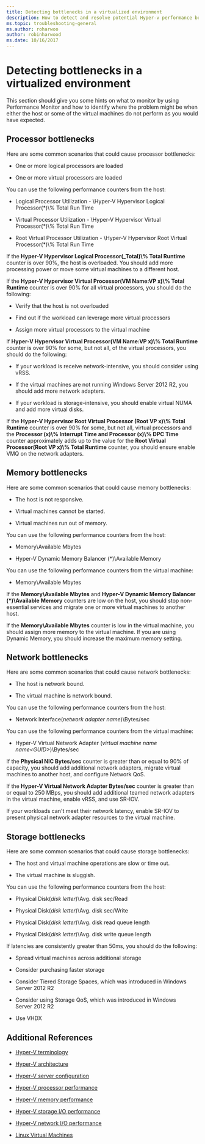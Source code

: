 ```yaml
---
title: Detecting bottlenecks in a virtualized environment
description: How to detect and resolve potential Hyper-v performance bottlenecks
ms.topic: troubleshooting-general
ms.author: roharwoo
author: robinharwood
ms.date: 10/16/2017
---
```


# Detecting bottlenecks in a virtualized environment

This section should give you some hints on what to monitor by using Performance Monitor and how to identify where the problem might be when either the host or some of the virtual machines do not perform as you would have expected.

## Processor bottlenecks

Here are some common scenarios that could cause processor bottlenecks:

-   One or more logical processors are loaded

-   One or more virtual processors are loaded

You can use the following performance counters from the host:

-   Logical Processor Utilization - \\Hyper-V Hypervisor Logical Processor(\*)\\% Total Run Time

-   Virtual Processor Utilization - \\Hyper-V Hypervisor Virtual Processor(\*)\\% Total Run Time

-   Root Virtual Processor Utilization - \\Hyper-V Hypervisor Root Virtual Processor(\*)\\% Total Run Time

If the **Hyper-V Hypervisor Logical Processor(\_Total)\\% Total Runtime** counter is over 90%, the host is overloaded. You should add more processing power or move some virtual machines to a different host.

If the **Hyper-V Hypervisor Virtual Processor(VM Name:VP x)\\% Total Runtime** counter is over 90% for all virtual processors, you should do the following:

-   Verify that the host is not overloaded

-   Find out if the workload can leverage more virtual processors

-   Assign more virtual processors to the virtual machine

If **Hyper-V Hypervisor Virtual Processor(VM Name:VP x)\\% Total Runtime** counter is over 90% for some, but not all, of the virtual processors, you should do the following:

-   If your workload is receive network-intensive, you should consider using vRSS.

-   If the virtual machines are not running Windows Server 2012 R2, you should add more network adapters.

-   If your workload is storage-intensive, you should enable virtual NUMA and add more virtual disks.

If the **Hyper-V Hypervisor Root Virtual Processor (Root VP x)\\% Total Runtime** counter is over 90% for some, but not all, virtual processors and the **Processor (x)\\% Interrupt Time and Processor (x)\\% DPC Time** counter approximately adds up to the value for the **Root Virtual Processor(Root VP x)\\% Total Runtime** counter, you should ensure enable VMQ on the network adapters.

## Memory bottlenecks

Here are some common scenarios that could cause memory bottlenecks:

-   The host is not responsive.

-   Virtual machines cannot be started.

-   Virtual machines run out of memory.

You can use the following performance counters from the host:

-   Memory\\Available Mbytes

-   Hyper-V Dynamic Memory Balancer (\*)\\Available Memory

You can use the following performance counters from the virtual machine:

-   Memory\\Available Mbytes

If the **Memory\\Available Mbytes** and **Hyper-V Dynamic Memory Balancer (\*)\\Available Memory** counters are low on the host, you should stop non-essential services and migrate one or more virtual machines to another host.

If the **Memory\\Available Mbytes** counter is low in the virtual machine, you should assign more memory to the virtual machine. If you are using Dynamic Memory, you should increase the maximum memory setting.

## Network bottlenecks

Here are some common scenarios that could cause network bottlenecks:

-   The host is network bound.

-   The virtual machine is network bound.

You can use the following performance counters from the host:

-   Network Interface(*network adapter name*)\\Bytes/sec

You can use the following performance counters from the virtual machine:

-   Hyper-V Virtual Network Adapter (*virtual machine name name&lt;GUID&gt;*)\\Bytes/sec

If the **Physical NIC Bytes/sec** counter is greater than or equal to 90% of capacity, you should add additional network adapters, migrate virtual machines to another host, and configure Network QoS.

If the **Hyper-V Virtual Network Adapter Bytes/sec** counter is greater than or equal to 250 MBps, you should add additional teamed network adapters in the virtual machine, enable vRSS, and use SR-IOV.

If your workloads can't meet their network latency, enable SR-IOV to present physical network adapter resources to the virtual machine.

## Storage bottlenecks

Here are some common scenarios that could cause storage bottlenecks:

-   The host and virtual machine operations are slow or time out.

-   The virtual machine is sluggish.

You can use the following performance counters from the host:

-   Physical Disk(*disk letter*)\\Avg. disk sec/Read

-   Physical Disk(*disk letter*)\\Avg. disk sec/Write

-   Physical Disk(*disk letter*)\\Avg. disk read queue length

-   Physical Disk(*disk letter*)\\Avg. disk write queue length

If latencies are consistently greater than 50ms, you should do the following:

-   Spread virtual machines across additional storage

-   Consider purchasing faster storage

-   Consider Tiered Storage Spaces, which was introduced in Windows Server 2012 R2

-   Consider using Storage QoS, which was introduced in Windows Server 2012 R2

-   Use VHDX

## Additional References

-   [Hyper-V terminology](terminology.md)

-   [Hyper-V architecture](architecture.md)

-   [Hyper-V server configuration](configuration.md)

-   [Hyper-V processor performance](processor-performance.md)

-   [Hyper-V memory performance](memory-performance.md)

-   [Hyper-V storage I/O performance](storage-io-performance.md)

-   [Hyper-V network I/O performance](network-io-performance.md)

-   [Linux Virtual Machines](linux-virtual-machine-considerations.md)
